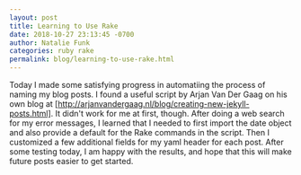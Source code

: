 ```yaml
---
layout: post
title: Learning to Use Rake
date: 2018-10-27 23:13:45 -0700
author: Natalie Funk
categories: ruby rake 
permalink: blog/learning-to-use-rake.html
---
```


Today I made some satisfying progress in automatiing the process of naming my blog posts. I found a useful script by Arjan Van Der Gaag on his own blog at [http://arjanvandergaag.nl/blog/creating-new-jekyll-posts.html]. It didn't work for me at first, though. After doing a web search for my error messages, I learned that I needed to first import the date object and also provide a default for the Rake commands in the script. Then I customized a few additional fields for my yaml header for each post. After some testing today, I am happy with the results, and hope that this will make future posts easier to get started.
